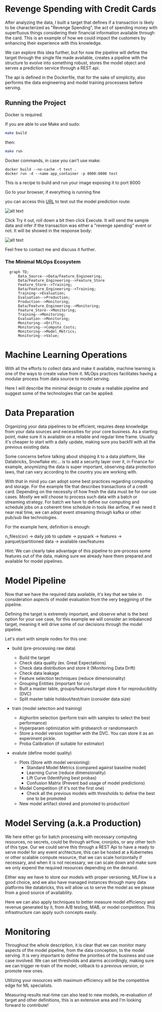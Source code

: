 # Revenge Spending with Credit Cards

After analyzing the data, I built a target that defines if a transaction is likely to be characterized as "Revenge Spending", the act of spending money with superfluous things considering their financial information available through the card. This is an example of how we could impact the customers by enhancing their experience with this knowledge.

We can explore this idea further, but for now the pipeline will define the target through the single file made available, creates a pipeline with the structure to evolve into something robust, stores the model object and serves a prediction service through a REST api.

The api is defined in the Dockerfile, that for the sake of simplicity, also performs the data engineering and model training processess before serving.

## Running the Project

Docker is required.

If you are able to use Make and sudo:

```bash
make build
```
then:
```bash
make run
```

Docker commands, in case you can't use make:
```docker
docker build --no-cache -t test .
docker run -d --name app_container -p 8000:8000 test
```
This is a recipe to build and run your image exposing it to port 8000

Go to your browser, if everything is running fine 

you can access this [URL](http://localhost:8000/docs#/default/predict_predict_post) to test out the model prediction route:

![alt text](/assets/fast_api_root.png)

Click Try it out, roll down a bit then click Execute. It will send the sample data and infer if the transaction was either a "revenge spending" event or not. It will be showed in the response body:

![alt text](image.png)

Feel free to contact me and discuss it further.

### The Minimal MLOps Ecosystem


```mermaid
  graph TD;
      Data_Source-->Data/Feature_Engineering;
      Data/Feature_Engineering-->Feature_Store
      Feature_Store-->Training;
      Data/Feature_Engineering-->Training;
      Training-->Evaluation;
      Evaluation-->Production;
      Production-->Monitoring;
      Data/Feature_Engineering-->Monitoring;
      Feature_Store-->Monitoring;
      Training-->Monitoring;
      Evaluation-->Monitoring;
      Monitoring-->Drifts;
      Monitoring-->Compute_Costs;
      Monitoring-->Model_Metrics;
      Monitoring-->Value;

```
# Machine Learning Operations

With all the efforts to collect data and make it available, machine learning is one of the ways to create value from it. MLOps practices facilitates having a modular process from data source to model serving.

Here I will describe the minimal design to create a realiable pipeline and suggest some of the technologies that can be applied.

# Data Preparation

Organizing your data pipelines to be efficient, requires deep knowledge from your data sources and necessities for your core business. As a starting point, make sure it is available on a reliable and regular time frame. Usually it's cheaper to start with a daily update, making sure you backfil with all the previous existing data.

Some concerns before talking about shipping it to a data platform, like Databricks, Snowflake etc... is to add a security layer over it, in Finance for example, anoymizing the data is super important, observing data protection laws, that can vary according to the country you are working with.

With that in mind you can adopt some best practices regarding computing and storage. For the example file that describes transactions of a credit card. Depending on the necessity of how fresh the data must be for our use cases. Mostly we will choose to process such data with a batch or streaming strategy. For batch we have to define our computing and schedule jobs on a coherent time schedule in tools like airflow, if we need it near real time, we can adopt event streaming through kafka or other pub/sub like technologies.

For the example here, definition is enough:

n_files(csv) -> daily job to update -> pyspark -> features -> parquet/partitioned data -> available raw/features

  Hint: We can clearly take advantage of this pipeline to pre-process some features out of the data, making sure we already have them prepared and available for model pipelines.

# Model Pipeline

Now that we have the required data available, it's key that we take in consideration aspects of model evaluation from the very beggining of the pipeline.

Defining the target is extremely important, and observe what is the best option for your use case, for this example we will consider an imbalanced target, meaning it will drive some of our decisions through the model pipeline.

Let's start with simple nodes for this one:

- build (pre-processing raw data)
  - Build the target
  - Check data quality (ex. Great Expectations)
  - Check data distribution and store it (Monitoring Data Drift)
  - Check data leakage
  - Feature selection techniques (reduce dimensionality)
  - Grouping Entities (important for cv)
  - Built a master table, groups/features/target store it for reproducibility (DVC)
  - Split master table holdout/test/train (consider data size)

- train (model selection and training)
  - Alghoritm selection (perform train with samples to select the best performance)
  - Hyperparam optimization with gridsearch or randomsearch
  - Store a model version together with the DVC. You can store it as an experiment pickle.
  - Proba Calibration (if suitable for estimator)

- evalute (define model quality)
  - Plots (Store with model versioning):
    - Standard Model Metrics (compared against baseline model)
    - Learning Curve (reduce dimensionality)
    - Lift Curve (Identifying best probas)
    - Confusion Matrix (Prevent bad usage of model predictions)
  - Model Competition (if it's not the first one)
    - Check all the previous models with thresholds to define the best one to be promoted
  - New model artifact stored and promoted to production!


# Model Serving (a.k.a Production)

We here either go for batch processing with necessary computing resources, no secrets, could be through airflow, cronjobs, or any other tech of this type. Our we could serve this through a REST Api to have a ready to serve model for any event archtecture, this can be hosted at a Kubernetes or other scalable compute resource, that we can scale horizontally if necessary, and when it is not necessary, we can scale down and make sure we only expend the required resources depending on the demand.

Either way we have to store our models with proper versioning, MLFlow is a good choice, and we also have managed instances through many data platforms like databricks, this will allow us to serve the model as we please from a good source of availability.

Here we can also apply techniques to better measure model efficiency and revenue generated by it, from A/B testing, MAB, or model competition. This infrastructure can apply such concepts easily.

# Monitoring

Throughout the whole description, it is clear that we can monitor many aspects of the model pipeline, from the data conception, to the model serving. It is very important to define the priorities of the business and use case involved. We can set thresholds and alarms accordingly, making sure we can trigger re-train of the model, rollback to a previous version, or promote new ones.

Utilizing your resources with maximum efficiency will be the competitive edge for ML specialists.

Measuring results real-time can also lead to new models, re-evaluation of target and other definitions, this is an extensive area and I'm looking forward to contribute!
